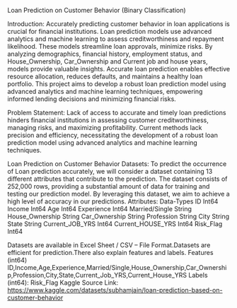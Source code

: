 
Loan Prediction on Customer Behavior  (Binary Classification)

Introduction: 
Accurately predicting customer behavior in loan applications is crucial for financial institutions. Loan prediction models use advanced analytics and machine learning to assess creditworthiness and repayment likelihood. These models streamline loan approvals, minimize risks. By analyzing demographics, financial history, employment status, and House_Ownership, Car_Ownership and Current job and house years,  models provide valuable insights. Accurate loan prediction enables effective resource allocation, reduces defaults, and maintains a healthy loan portfolio. This project aims to develop a robust loan prediction model using advanced analytics and machine learning techniques, empowering informed lending decisions and minimizing financial risks.

Problem Statement: 
 Lack of access to accurate and timely loan predictions hinders financial institutions in assessing customer creditworthiness, managing risks, and maximizing profitability. Current methods lack precision and efficiency, necessitating the development of a robust loan prediction model using advanced analytics and machine learning techniques.

Loan Prediction on Customer Behavior  Datasets:
To predict the occurrence of Loan prediction accurately, we will consider a dataset containing 13 different attributes that contribute to the prediction. The dataset consists of  252,000  rows, providing a substantial amount of data for training and testing our prediction model. By leveraging this dataset, we aim to achieve a high level of accuracy in our predictions.
Attributes:	Data-Types
ID	Int64
Income	Int64
Age	Int64
Experience	Int64
Married/Single	String
House_Ownership	String
Car_Ownership	String
Profession	String
City	String
State	String
Current_JOB_YRS	Int64
Current_HOUSE_YRS	Int64
Risk_Flag	Int64

Datasets are available in Excel Sheet / CSV – File Format.Datasets are efficient for prediction.There also explain features and labels.
Features (int64)
ID,Income,Age,Experience,Married/Single,House_Ownership,Car_Ownership,Profession,City,State,Current_Job_YRS,Current_House_YRS
Labels (int64):
Risk_Flag
Kaggle Source Link: https://www.kaggle.com/datasets/subhamjain/loan-prediction-based-on-customer-behavior
